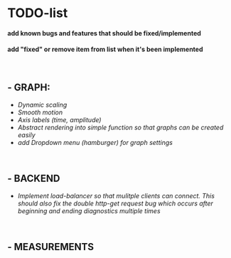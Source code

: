 # **TODO-list**
#### add known **bugs** and **features** that should be fixed/implemented
#### add "**fixed**" or remove item from list when it's been implemented

<br>

## - **GRAPH**:
- *Dynamic scaling*
- *Smooth motion*
- *Axis labels (time, amplitude)*
- *Abstract rendering into simple function so that graphs can be created easily*
- *add Dropdown menu (hamburger) for graph settings*

<br>

## - **BACKEND**
- *Implement load-balancer so that mulitple clients can connect. This should also fix the double http-get request bug which occurs after beginning and ending diagnostics multiple times*

<br>

## - **MEASUREMENTS**






